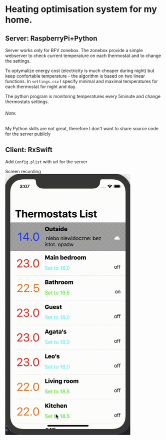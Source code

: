# Heating optimisation system for my home. 
## Server: RaspberryPi+Python 


Server works only for BFV zonebox. The zonebox provide a simple webserver to check current temperature on each thermostat and to change the settings.

To optymalize energy cost (electricity is much cheaper during night) but keep confortable temperature - the algorithm is based on two linear functions.
In `settings.csv` I specify minimal and maximal temperatures for each thermostat for night and day.

The python program is monitoring temperatures every 5minute and change thermostats settings. 

###### Note:
My Python skills are not great, therefore I don't want to share source code for the server publicly


## Client: RxSwift

Add `Config.plist` with url for the server


Screen recording<br/>
![Screenshot thermostats List](/HeatingClient/Screenshots/animation.gif)
